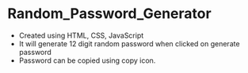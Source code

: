 # Random_Password_Generator
 - Created using HTML, CSS, JavaScript
 - It will generate 12 digit random password when clicked on generate password
 - Password can be copied using copy icon.
